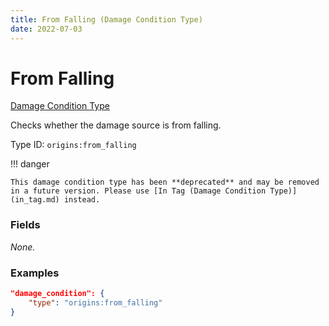 ```yaml
---
title: From Falling (Damage Condition Type)
date: 2022-07-03
---
```


#   From Falling

[Damage Condition Type](../damage_condition_types.md)

Checks whether the damage source is from falling.

Type ID: `origins:from_falling`

!!! danger

    This damage condition type has been **deprecated** and may be removed in a future version. Please use [In Tag (Damage Condition Type)](in_tag.md) instead.

### Fields

_None._


### Examples

```json
"damage_condition": {
    "type": "origins:from_falling"
}
```
